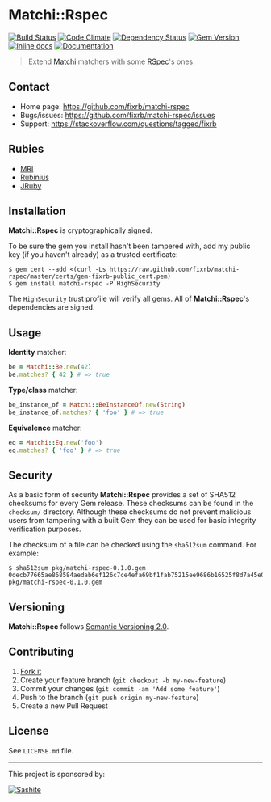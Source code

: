 # Matchi::Rspec

[![Build Status](https://travis-ci.org/fixrb/matchi-rspec.svg?branch=master)][travis]
[![Code Climate](https://codeclimate.com/github/fixrb/matchi-rspec/badges/gpa.svg)][codeclimate]
[![Dependency Status](https://gemnasium.com/fixrb/matchi-rspec.svg)][gemnasium]
[![Gem Version](https://badge.fury.io/rb/matchi-rspec.svg)][gem]
[![Inline docs](http://inch-ci.org/github/fixrb/matchi-rspec.svg?branch=master)][inchpages]
[![Documentation](http://img.shields.io/:yard-docs-38c800.svg)][rubydoc]

> Extend [Matchi](https://github.com/fixrb/matchi) matchers with some [RSpec](http://rspec.info/)'s ones.

## Contact

* Home page: https://github.com/fixrb/matchi-rspec
* Bugs/issues: https://github.com/fixrb/matchi-rspec/issues
* Support: https://stackoverflow.com/questions/tagged/fixrb

## Rubies

* [MRI](https://www.ruby-lang.org/)
* [Rubinius](http://rubini.us/)
* [JRuby](http://jruby.org/)

## Installation

__Matchi::Rspec__ is cryptographically signed.

To be sure the gem you install hasn't been tampered with, add my public key (if you haven't already) as a trusted certificate:

    $ gem cert --add <(curl -Ls https://raw.github.com/fixrb/matchi-rspec/master/certs/gem-fixrb-public_cert.pem)
    $ gem install matchi-rspec -P HighSecurity

The `HighSecurity` trust profile will verify all gems.  All of __Matchi::Rspec__'s dependencies are signed.

## Usage

**Identity** matcher:

```ruby
be = Matchi::Be.new(42)
be.matches? { 42 } # => true
```

**Type/class** matcher:

```ruby
be_instance_of = Matchi::BeInstanceOf.new(String)
be_instance_of.matches? { 'foo' } # => true
```

**Equivalence** matcher:

```ruby
eq = Matchi::Eq.new('foo')
eq.matches? { 'foo' } # => true
```

## Security

As a basic form of security __Matchi::Rspec__ provides a set of SHA512 checksums for
every Gem release.  These checksums can be found in the `checksum/` directory.
Although these checksums do not prevent malicious users from tampering with a
built Gem they can be used for basic integrity verification purposes.

The checksum of a file can be checked using the `sha512sum` command.  For
example:

    $ sha512sum pkg/matchi-rspec-0.1.0.gem
    0decb77665ae868584aedab6ef126c7ce4efa69bf1fab75215ee9686b16525f8d7a45e03dc3145cb320371d8ddf2ffff90de34f5778fe55b11ce4cb4996a7f5a  pkg/matchi-rspec-0.1.0.gem

## Versioning

__Matchi::Rspec__ follows [Semantic Versioning 2.0](http://semver.org/).

## Contributing

1. [Fork it](https://github.com/fixrb/matchi-rspec/fork)
2. Create your feature branch (`git checkout -b my-new-feature`)
3. Commit your changes (`git commit -am 'Add some feature'`)
4. Push to the branch (`git push origin my-new-feature`)
5. Create a new Pull Request

## License

See `LICENSE.md` file.

[gem]: https://rubygems.org/gems/matchi-rspec
[travis]: https://travis-ci.org/fixrb/matchi-rspec
[codeclimate]: https://codeclimate.com/github/fixrb/matchi-rspec
[gemnasium]: https://gemnasium.com/fixrb/matchi-rspec
[inchpages]: http://inch-ci.org/github/fixrb/matchi-rspec
[rubydoc]: http://rubydoc.info/gems/matchi-rspec/frames

***

This project is sponsored by:

[![Sashite](http://sashite.com/img/sashite.png)](http://sashite.com/)
